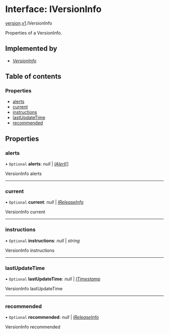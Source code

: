 # Interface: IVersionInfo

[version](../modules/proto.temporal.api.version.md).[v1](../modules/proto.temporal.api.version.v1.md).IVersionInfo

Properties of a VersionInfo.

## Implemented by

* [*VersionInfo*](../classes/proto.temporal.api.version.v1.versioninfo.md)

## Table of contents

### Properties

- [alerts](proto.temporal.api.version.v1.iversioninfo.md#alerts)
- [current](proto.temporal.api.version.v1.iversioninfo.md#current)
- [instructions](proto.temporal.api.version.v1.iversioninfo.md#instructions)
- [lastUpdateTime](proto.temporal.api.version.v1.iversioninfo.md#lastupdatetime)
- [recommended](proto.temporal.api.version.v1.iversioninfo.md#recommended)

## Properties

### alerts

• `Optional` **alerts**: *null* \| [*IAlert*](proto.temporal.api.version.v1.ialert.md)[]

VersionInfo alerts

___

### current

• `Optional` **current**: *null* \| [*IReleaseInfo*](proto.temporal.api.version.v1.ireleaseinfo.md)

VersionInfo current

___

### instructions

• `Optional` **instructions**: *null* \| *string*

VersionInfo instructions

___

### lastUpdateTime

• `Optional` **lastUpdateTime**: *null* \| [*ITimestamp*](proto.google.protobuf.itimestamp.md)

VersionInfo lastUpdateTime

___

### recommended

• `Optional` **recommended**: *null* \| [*IReleaseInfo*](proto.temporal.api.version.v1.ireleaseinfo.md)

VersionInfo recommended
